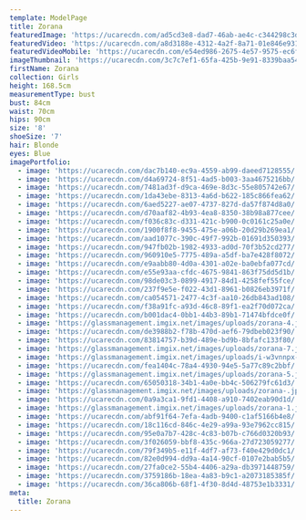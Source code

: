 ```yaml
---
template: ModelPage
title: Zorana
featuredImage: 'https://ucarecdn.com/ad5cd3e8-dad7-46ab-ae4c-c344298c3d2c/'
featuredVideo: 'https://ucarecdn.com/a8d3188e-4312-4a2f-8a71-01e846e93164/'
featuredVideoMobile: 'https://ucarecdn.com/e54ed986-2675-4e57-9575-ec6f9c1a7d66/'
imageThumbnail: 'https://ucarecdn.com/3c7c7ef1-65fa-425b-9e91-8339baa54d05/'
firstName: Zorana
collection: Girls
height: 168.5cm
measurementType: bust
bust: 84cm
waist: 70cm
hips: 90cm
size: '8'
shoeSize: '7'
hair: Blonde
eyes: Blue
imagePortfolio:
  - image: 'https://ucarecdn.com/dac7b140-ec9a-4559-ab99-daeed7128555/'
  - image: 'https://ucarecdn.com/d4a69724-8f51-4ad5-b003-3aa4675216bb/'
  - image: 'https://ucarecdn.com/7481ad3f-d9ca-469e-8d3c-55e805742e67/'
  - image: 'https://ucarecdn.com/1da43ebe-8313-4a6d-b622-185c866fea62/'
  - image: 'https://ucarecdn.com/6aed5227-ae07-4737-827d-da57f874d8a0/'
  - image: 'https://ucarecdn.com/d70aaf82-4b93-4ea8-8350-38b98a877cee/'
  - image: 'https://ucarecdn.com/f036c83c-d331-421c-b900-0c0161c25a0e/'
  - image: 'https://ucarecdn.com/1900f8f8-9455-475e-a06b-20d29b269ea1/'
  - image: 'https://ucarecdn.com/aad1077c-390c-49f7-992b-01691d350393/'
  - image: 'https://ucarecdn.com/947fb02b-1982-4933-ad0d-70f3b52cd277/'
  - image: 'https://ucarecdn.com/960910e5-7775-489a-a5df-ba7e428f8072/'
  - image: 'https://ucarecdn.com/e9aabb80-4d0a-4301-a02e-ba0ebfa077cd/'
  - image: 'https://ucarecdn.com/e55e93aa-cfdc-4675-9841-863f75dd5d1b/'
  - image: 'https://ucarecdn.com/98de03c3-0899-4917-84d1-4258fef55fce/'
  - image: 'https://ucarecdn.com/237f9e5e-f022-43d1-8961-b0826eb3971f/'
  - image: 'https://ucarecdn.com/ca054571-2477-4c3f-aa10-26db843ad108/'
  - image: 'https://ucarecdn.com/f38a91fc-a93d-46c8-89f1-ea2f70d072ca/'
  - image: 'https://ucarecdn.com/b001dac4-0bb1-44b3-89b1-71474bfdce0f/'
  - image: 'https://glassmanagement.imgix.net/images/uploads/zorana-4.jpg'
  - image: 'https://ucarecdn.com/de3988b2-f78b-470d-aef6-79dbeb023f90/'
  - image: 'https://ucarecdn.com/83814757-b39d-489e-bd9b-8bfafc133f80/'
  - image: 'https://glassmanagement.imgix.net/images/uploads/zorana-7.jpg'
  - image: 'https://glassmanagement.imgix.net/images/uploads/i-w3vnnpx-x3.jpg'
  - image: 'https://ucarecdn.com/fea1404c-78a4-4930-94e5-5a77c89c2bbf/'
  - image: 'https://glassmanagement.imgix.net/images/uploads/zorana-5.jpg'
  - image: 'https://ucarecdn.com/65050318-34b1-4a0e-bb4c-506279fc61d3/'
  - image: 'https://glassmanagement.imgix.net/images/uploads/zorana-.jpg'
  - image: 'https://ucarecdn.com/0a9a3ca1-9fd1-4408-a910-7402eab90d1d/'
  - image: 'https://glassmanagement.imgix.net/images/uploads/zorana-1.jpg'
  - image: 'https://ucarecdn.com/abf91f64-7efa-4adb-9400-c1af5166b4e8/'
  - image: 'https://ucarecdn.com/18c116cd-846c-4e29-a99a-93e7962cc815/'
  - image: 'https://ucarecdn.com/95e0a7b7-428c-4c83-b07b-c766d0320b93/'
  - image: 'https://ucarecdn.com/3f026059-bbf8-435c-966a-27d723059277/'
  - image: 'https://ucarecdn.com/79f349b5-e11f-4df7-af73-f40e429d0dc1/'
  - image: 'https://ucarecdn.com/82e0d994-dd9a-4a14-90cf-0107e2bab5b5/'
  - image: 'https://ucarecdn.com/27fa0ce2-55b4-4406-a29a-db3971448759/'
  - image: 'https://ucarecdn.com/3759186b-18ea-4a83-b9c1-a2073185385f/'
  - image: 'https://ucarecdn.com/36ca806b-68f1-4f30-8d4d-48753e1b3331/'
meta:
  title: Zorana
---
```


